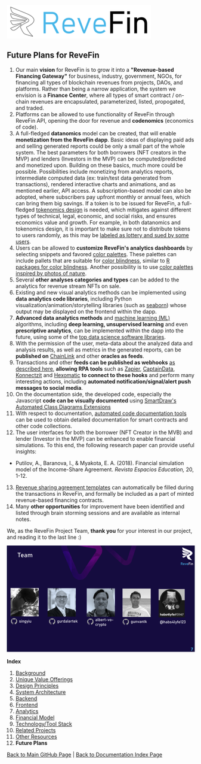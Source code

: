 ![Logo](./img/logo.png) 

## Future Plans for ReveFin

1. Our main **vision** for ReveFin is to grow it into a **"Revenue-based Financing Gateway"** for business, industry, government, NGOs, for financing all types of blockchain revenues from projects, DAOs, and platforms. Rather than being a narrow application, the system we envision is a **Finance Center**, where all types of smart contract / on-chain revenues are encapsulated, parameterized, listed, propogated, and traded. 
2. Platforms can be allowed to use functionality of ReveFin through ReveFin API, opening the door for revenue and **codenomics** (economics of code). 
3. A full-fledged **datanomics** model can be created, that will enable **monetization from the ReveFin dapp**. Basic ideas of displaying paid ads and selling generated reports could be only a small part of the whole system. The best parameters for both borrowers (NFT creators in the MVP) and lenders (Investors in the MVP) can be computed/predicted and monetized upon. Building on these basics, much more could be possible. Possibilities include monetizing from analytics reports, intermediate computed data (ex: train/test data generated from transactions), rendered interactive charts and animations, and as mentioned earlier, API access. A subscription-based model can also be adopted, where subscribers pay upfront monthly or annual fees, which can bring them big savings. If a token is to be issued for ReveFin, a full-fledged [tokenomics design](https://maxyampolsky.medium.com/how-to-design-tokenomics-for-your-cryptocurrency-the-basics-of-creating-your-token-9a0375cb9479) is needed, which mitigates against different types of technical, legal, economic, and social risks, and ensures economics value and growth. For example, in both datanomics and tokenomics design, it is important to make sure not to distribute tokens to users randomly, as this may be [labeled as lottery and sued by some users](https://cryptobriefing.com/a-guy-put-10-ethereum-defi-app/).
4. Users can be allowed to **customize ReveFin's analytics dashboards** by selecting snippets and favored [color palettes](https://www.crazyegg.com/blog/website-color-palettes/). These palettes can include pallets that are suitable for [color blindness](https://www.color-blindness.com/), similar to [R packages for color blindness](https://www.datanovia.com/en/blog/top-r-color-palettes-to-know-for-great-data-visualization/). Another possibility is to use [color palettes inspired by photos of nature](https://sarahrenaeclark.com/color-palettes/).
5. Several **other analyses categories and types** can be added to the analytics for revenue stream NFTs on sale. 
6. Existing and new visual analytics methods can be implemented using **data analytics code libraries**, including Python visualization/animation/storytelling libraries (such as [seaborn](https://seaborn.pydata.org/examples/index.html)) whose output may be displayed on the frontend within the dapp.
7. **Advanced data analytics methods** and [machine learning (ML)](https://www.coursera.org/collections/machine-learning) algorithms, including **deep learning, unsupervised learning** and even **prescriptive analytics**, can be implemented within the dapp into the future, using some of the [top data science software libraries](https://towardsdatascience.com/8-booming-data-science-libraries-you-must-watch-out-in-2022-cec2dbb42437).
8. With the permission of the user, meta-data about the analyzed data and analysis results, as well as metrics in the generated reports, can be **published on** [ChainLink](https://chain.link) and other **oracles as feeds**.  
9. Transactions and other **feeds can be published as webhooks** [as described here](https://www.youtube.com/watch?v=41NOoEz3Tzc), **allowing RPA tools** such as [Zapier](https://zapier.com/), [CaptainData](https://app.captaindata.co), [Konnectzit](https://app.konnectzit.com) and [Hexomatic](https://hexomatic.com) **to connect to these hooks** and perform many interesting actions, including **automated notification/signal/alert push messages to social media**.
10. On the documentation side, the developed code, especially the Javascript **code can be visually documented** using [SmartDraw's Automated Class Diagrams Extensions](https://www.smartdraw.com/developers/extensions/class-diagram.htm)
11. With respect to documentation, [automated code documentation tools](https://solidity-domain-for-sphinx.readthedocs.io/en/latest/autodoc.html) can be used to obtain detailed documentation for smart contracts and other code collections.
12. The user interfaces for both the borrower (NFT Creator in the MVB) and lender (Investor in the MVP) can be enhanced to enable financial simulations. To this end, the following research paper can provide useful insights:
- Putilov, A., Baranova, I., & Myakota, E. A. (2018). Financial simulation model of the Income-Share Agreement. *Revista Espacios Education,* 20, 1-12.
13. [Revenue sharing agreement templates](https://bit.ly/3Npssra) can automatically be filled during the transactions in ReveFin, and formally be included as a part of minted revenue-based financing contracts.
14. Many **other opportunities** for improvement have been identified and listed through brain storming sessions and are available as internal notes.

We, as the ReveFin Project Team, **thank you** for your interest in our project, and reading it to the last line :)

![Project Team](./img/Slide07.png) 

**Index**

1. [Background](Background.md)
2. [Unique Value Offerings](UniqueValueOfferings.md)
3. [Design Principles](DesignPrinciples.md)
4. [System Architecture](SystemArchitecture.md)
5. [Backend](Backend.md)
6. [Frontend](Frontend.md)
7. [Analytics](Analytics.md)
8. [Financial Model](FinancialModel.md)
9. [Technology/Tool Stack](TechnologyStack.md)
10. [Related Projects](RelatedProjects.md)
11. [Other Resources](OtherResources.md)
12. **Future Plans**


<hline></hline>

[Back to Main GitHub Page](../README.md) | [Back to Documentation Index Page](Documentation.md)
